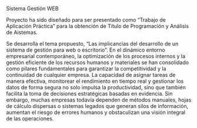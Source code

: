Sistema Gestión WEB

Proyecto ha sido diseñado para ser presentado como “Trabajo de Aplicación Práctica” para la obtención de Título de Programación y Análisis de Aistemas.

Se desarrolla el tema propuesto, “Las implicancias del desarrollo de un sistema de gestión para web o escritorio”. En el dinámico entorno empresarial 
contemporáneo, la optimización de los procesos internos y la gestión eficiente de los recursos humanos y materiales se han consolidado como pilares 
fundamentales para garantizar la competitividad y la continuidad de cualquier empresa. La capacidad de asignar tareas de manera efectiva, monitorear 
el rendimiento en tiempo real y gestionar los datos de forma segura no solo impulsa la productividad, sino que también facilita la toma de decisiones 
estratégicas basadas en evidencia. Sin embargo, muchas empresas todavía dependen de métodos manuales, hojas de cálculo dispersas o sistemas legados 
que generan silos de información, aumentan el riesgo de errores humanos y obstaculizan una visión integral de las operaciones.
